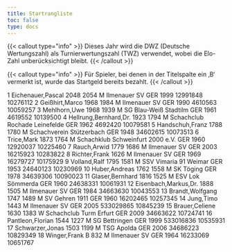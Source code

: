 ```yaml
---
title: Startrangliste
toc: false
type: docs
---
```


{{< callout type="info" >}}
Dieses Jahr wird die DWZ (Deutsche Wertungszahl) als Turnierwertungszahl (TWZ) verwendet, wobei die Elo-Zahl unberücksichtigt bleibt.
{{< /callout >}}


{{< callout type="info" >}}
Für Spieler, bei denen in der Titelspalte ein ‚B‘ vermerkt ist, wurde das Startgeld bereits bezahlt.
{{< /callout >}}


<startrangliste>
1	Eichenauer,Pascal		2048	2054	M	Ilmenauer SV	GER	1999	12991848	10276112
2	Geißhirt,Marco		1968	1984	M	Ilmenauer SV	GER	1990	4610563	10059257
3	Mehlhorn,Uwe		1968	1939	M	SG Blau-Weiß Stadtilm	GER	1961	4619552	10139500
4	Hellrung,Bernhard,Dr.		1923	1794	M	Schachclub Rochade Leinefelde	GER	1962	4692420	10079581
5	Handschuh,Franz		1788	1780	M	Schachverein Stützerbach	GER	1948	34602615	10073513
6	Trice,Mark		1873	1764	M	Schachklub Schweinfurt 2000 e.V.	GER	1960	12920037	10225460
7	Rauch,Arwid		1779	1686	M	Ilmenauer SV	GER	2003	16215923	10283822
8	Richter,Frank			1626	M	Ilmenauer SV	GER	1969	16279727	10175929
9	Volland,Ralf		1795	1581	M	SSV Vimaria 91 Weimar	GER	1953	24640123	10230969
10	Huber,Andreas		1762	1558	M	SK Töging	GER	1978	34639306	10090023
11	Glaser,Bernhard		1816	1525	M	ESV Lok Sömmerda	GER	1960	24638331	10061931
12	Eisenbach,Markus,Dr.		1888	1505	M	Ilmenauer SV	GER	1984	34663630	10043553
13	Brandt,Wolfgang		1747	1489	M	SV Gehren 1911	GER	1960	16202465	10257345
14	Jung,Timo			1443	M	Ilmenauer SV	GER	2005	533029865	10845239
15	Brauer,Celiene		1630	1383	W	Schachclub Turm Erfurt	GER	2009	34663622	10724741
16	Pantleon,Florian		1544	1227	M	SG Bettringen	GER	1999	533016836	10535931
17	Schwarzer,Jonas		1503	1199	M	TSG Apolda	GER	2006	34686223	10829349
18	Winger,Frank	B		832	M	Ilmenauer SV	GER	1964	16233069	10651767
</startrangliste>